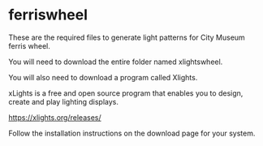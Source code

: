 # ferriswheel
These are the required files to generate light patterns for City Museum ferris wheel.

You will need to download the entire folder named xlightswheel.

You will also need to download a program called Xlights.

xLights is a free and open source program that enables you to design, create and play lighting displays.

https://xlights.org/releases/

Follow the installation instructions on the download page for your system.
